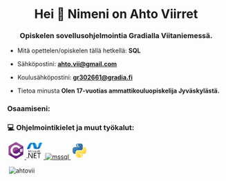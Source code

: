 <h1 align="center">Hei 👋 Nimeni on Ahto Viirret</h1>
<h3 align="center">Opiskelen sovellusohjelmointia Gradialla Viitaniemessä.</h3>

- Mitä opettelen/opiskelen tällä hetkellä: **SQL**

- Sähköpostini: **ahto.vii@gmail.com**
- Koulusähköpostini: **gr302661@gradia.fi**
- Tietoa minusta **Olen 17-vuotias ammattikouluopiskelija Jyväskylästä.**



<h3 align="left">Osaamiseni:
<p align="left">
</p>

<h3 align="left">💻 Ohjelmointikielet ja muut työkalut:</h3>
<p align="left"> <a href="https://www.w3schools.com/cs/" target="_blank" rel="noreferrer"> <img src="https://raw.githubusercontent.com/devicons/devicon/master/icons/csharp/csharp-original.svg" alt="csharp" width="40" height="40"/> </a> <a href="https://dotnet.microsoft.com/" target="_blank" rel="noreferrer"> <img src="https://raw.githubusercontent.com/devicons/devicon/master/icons/dot-net/dot-net-original-wordmark.svg" alt="dotnet" width="40" height="40"/> </a> <a href="https://www.microsoft.com/en-us/sql-server" target="_blank" rel="noreferrer"> <img src="https://www.svgrepo.com/show/303229/microsoft-sql-server-logo.svg" alt="mssql" width="40" height="40"/> </a> <a href="https://www.python.org" target="_blank" rel="noreferrer"> <img src="https://raw.githubusercontent.com/devicons/devicon/master/icons/python/python-original.svg" alt="python" width="40" height="40"/> </a>

<p>&nbsp;<img align="center" src="https://github-readme-stats.vercel.app/api?username=ahtovii&show_icons=true&locale=en" alt="ahtovii" /></p>
